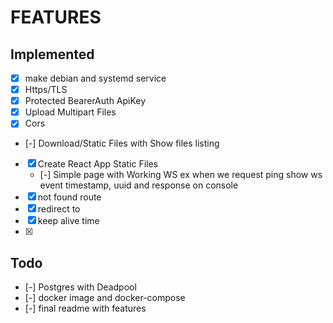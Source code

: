 # FEATURES

## Implemented

- [X] make debian and systemd service
- [X] Https/TLS
- [X] Protected BearerAuth ApiKey
- [X] Upload Multipart Files
- [X] Cors
- [-] Download/Static Files with Show files listing
- [X] Create React App Static Files
  - [-] Simple page with Working WS ex when we request ping show ws event timestamp, uuid and response on console
- [X] not found route
- [X] redirect to
- [X] keep alive time
- [X] 

## Todo

- [-] Postgres with Deadpool
- [-] docker image and docker-compose
- [-] final readme with features
